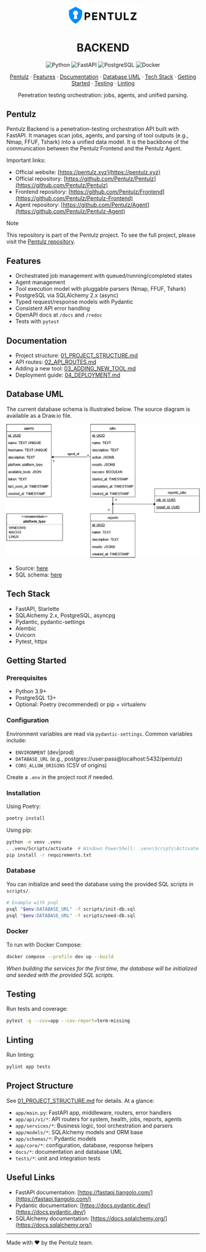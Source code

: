 <p align="center">
  <a href="https://github.com/Pentulz/Pentulz">
    <img src="https://github.com/Pentulz/.github/blob/main/public/images/logo.png?raw=true" alt="Pentulz" width="200">
  </a>
</p>
<h1 align="center">BACKEND</h1>

<p align="center">
  <img alt="Python" src="https://img.shields.io/badge/Python-3.9%2B-3776AB?logo=python&logoColor=white" />
  <img alt="FastAPI" src="https://img.shields.io/badge/FastAPI-0.116.x-009688?logo=fastapi&logoColor=white" />
  <img alt="PostgreSQL" src="https://img.shields.io/badge/PostgreSQL-13%2B-4169E1?logo=postgresql&logoColor=white" />
  <img alt="Docker" src="https://img.shields.io/badge/Docker-Compose-2496ED?logo=docker&logoColor=white" />
</p>

<p align="center">
  <a href="#pentulz">Pentulz</a>
  ·
  <a href="#features">Features</a>
  ·
  <a href="#documentation">Documentation</a>
  ·
  <a href="#database-uml">Database UML</a>
  ·
  <a href="#tech-stack">Tech Stack</a>
  ·
  <a href="#getting-started">Getting Started</a>
  ·
  <a href="#testing">Testing</a>
  ·
  <a href="#linting">Linting</a>
</p>

<p align="center">
  Penetration testing orchestration: jobs, agents, and unified parsing.
</p>

## Pentulz

Pentulz Backend is a penetration-testing orchestration API built with FastAPI. It manages scan jobs, agents, and parsing of tool outputs (e.g., Nmap, FFUF, Tshark) into a unified data model. It is the backbone of the communication between the Pentulz Frontend and the Pentulz Agent.

Important links: 

- Official website: [https://pentulz.xyz](https://pentulz.xyz)
- Official repository: [https://github.com/Pentulz/Pentulz](https://github.com/Pentulz/Pentulz)
- Frontend repository: [https://github.com/Pentulz/Frontend](https://github.com/Pentulz/Pentulz-Frontend)
- Agent repository: [https://github.com/Pentulz/Agent](https://github.com/Pentulz/Pentulz-Agent)

> [!NOTE]
> This repository is part of the Pentulz project. To see the full project, please visit the [Pentulz repository](https://github.com/Pentulz/Pentulz).

## Features

- Orchestrated job management with queued/running/completed states
- Agent management
- Tool execution model with pluggable parsers (Nmap, FFUF, Tshark)
- PostgreSQL via SQLAlchemy 2.x (async)
- Typed request/response models with Pydantic
- Consistent API error handling
- OpenAPI docs at `/docs` and `/redoc`
- Tests with `pytest`

## Documentation

- Project structure: [01_PROJECT_STRUCTURE.md](./docs/01_PROJECT_STRUCTURE.md)
- API routes: [02_API_ROUTES.md](./docs/02_API_ROUTES.md)
- Adding a new tool: [03_ADDING_NEW_TOOL.md](./docs/03_ADDING_NEW_TOOL.md)
- Deployment guide: [04_DEPLOYMENT.md](./docs/04_DEPLOYMENT.md)

## Database UML

The current database schema is illustrated below. The source diagram is available as a Draw.io file.

![Database UML](./docs/assets/DATABASE_UML.png)

- Source: [here](./docs/assets/DATABASE_UML.drawio)
- SQL schema: [here](./scripts/SQL_SCHEMA.sql)

## Tech Stack

- FastAPI, Starlette
- SQLAlchemy 2.x, PostgreSQL, asyncpg
- Pydantic, pydantic-settings
- Alembic
- Uvicorn
- Pytest, httpx

## Getting Started

### Prerequisites

- Python 3.9+
- PostgreSQL 13+
- Optional: Poetry (recommended) or pip + virtualenv

### Configuration

Environment variables are read via `pydantic-settings`. Common variables include:

- `ENVIRONMENT` (dev|prod)
- `DATABASE_URL` (e.g., postgres://user:pass@localhost:5432/pentulz)
- `CORS_ALLOW_ORIGINS` (CSV of origins)

Create a `.env` in the project root if needed.

### Installation

Using Poetry:

```bash
poetry install
```

Using pip:

```bash
python -m venv .venv
. .venv/Scripts/activate  # Windows PowerShell: .venv\Scripts\Activate.ps1
pip install -r requirements.txt
```

### Database

You can initialize and seed the database using the provided SQL scripts in `scripts/`.

```bash
# Example with psql
psql "$env:DATABASE_URL" -f scripts/init-db.sql
psql "$env:DATABASE_URL" -f scripts/seed-db.sql
```

### Docker

To run with Docker Compose:

```bash
docker compose --profile dev up --build
```

_When building the services for the first time, the database will be initialized and seeded with the provided SQL scripts._

## Testing

Run tests and coverage:

```bash
pytest -q --cov=app --cov-report=term-missing
```

## Linting

Run linting:

```bash
pylint app tests
```

## Project Structure

See [01_PROJECT_STRUCTURE.md](./docs/01_PROJECT_STRUCTURE.md) for details. At a glance:

- `app/main.py`: FastAPI app, middleware, routers, error handlers
- `app/api/v1/*`: API routers for system, health, jobs, reports, agents
- `app/services/*`: Business logic, tool orchestration and parsers
- `app/models/*`: SQLAlchemy models and ORM base
- `app/schemas/*`: Pydantic models
- `app/core/*`: configuration, database, response helpers
- `docs/*`: documentation and database UML
- `tests/*`: unit and integration tests

## Useful Links

- FastAPI documentation: [https://fastapi.tiangolo.com/](https://fastapi.tiangolo.com/)
- Pydantic documentation: [https://docs.pydantic.dev/](https://docs.pydantic.dev/)
- SQLAlchemy documentation: [https://docs.sqlalchemy.org/](https://docs.sqlalchemy.org/)

---

Made with ❤️ by the Pentulz team.
